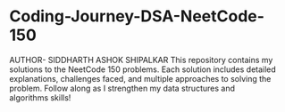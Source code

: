 # Coding-Journey-DSA-NeetCode-150
AUTHOR- SIDDHARTH ASHOK SHIPALKAR
This repository contains my solutions to the NeetCode 150 problems. Each solution includes detailed explanations, challenges faced, and multiple approaches to solving the problem. Follow along as I strengthen my data structures and algorithms skills!
